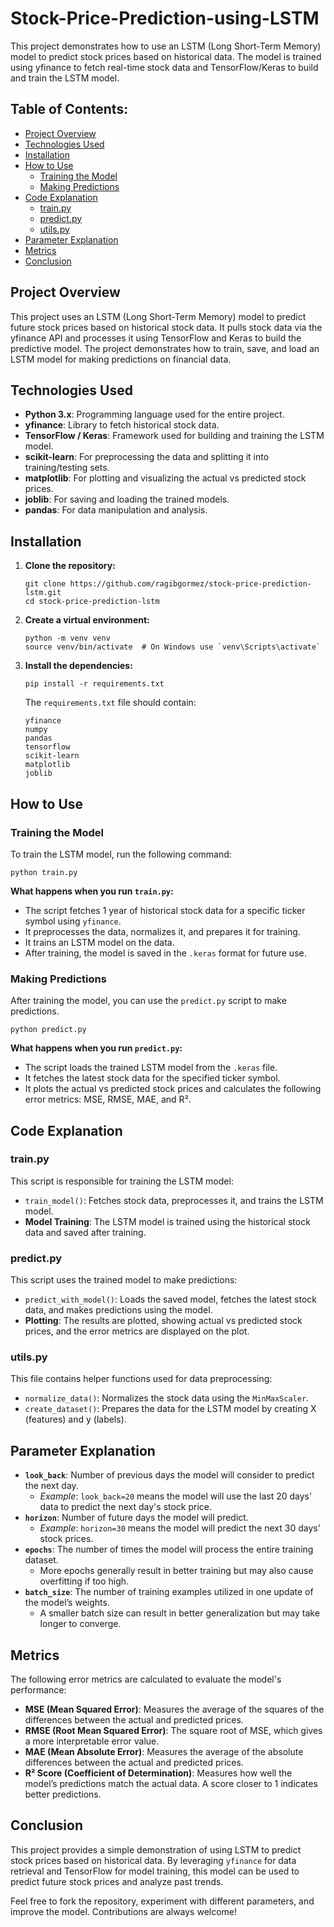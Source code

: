 # Stock-Price-Prediction-using-LSTM

This project demonstrates how to use an LSTM (Long Short-Term Memory) model to predict stock prices based on historical data. The model is trained using yfinance to fetch real-time stock data and TensorFlow/Keras to build and train the LSTM model.

## Table of Contents:
- [Project Overview](#project-overview)
- [Technologies Used](#technologies-used)
- [Installation](#installation)
- [How to Use](#how-to-use)
  - [Training the Model](#training-the-model)
  - [Making Predictions](#making-predictions)
- [Code Explanation](#code-explanation)
  - [train.py](#trainpy)
  - [predict.py](#predictpy)
  - [utils.py](#utilspy)
- [Parameter Explanation](#parameter-explanation)
- [Metrics](#metrics)
- [Conclusion](#conclusion)


## Project Overview
This project uses an LSTM (Long Short-Term Memory) model to predict future stock prices based on historical stock data. It pulls stock data via the yfinance API and processes it using TensorFlow and Keras to build the predictive model. The project demonstrates how to train, save, and load an LSTM model for making predictions on financial data.

## Technologies Used
- **Python 3.x**: Programming language used for the entire project.
- **yfinance**: Library to fetch historical stock data.
- **TensorFlow / Keras**: Framework used for building and training the LSTM model.
- **scikit-learn**: For preprocessing the data and splitting it into training/testing sets.
- **matplotlib**: For plotting and visualizing the actual vs predicted stock prices.
- **joblib**: For saving and loading the trained models.
- **pandas**: For data manipulation and analysis.

## Installation

1.  **Clone the repository:**

        git clone https://github.com/ragibgormez/stock-price-prediction-lstm.git
        cd stock-price-prediction-lstm

2.  **Create a virtual environment:**

        python -m venv venv
        source venv/bin/activate  # On Windows use `venv\Scripts\activate`

3.  **Install the dependencies:**

        pip install -r requirements.txt

    The `requirements.txt` file should contain:

        yfinance
        numpy
        pandas
        tensorflow
        scikit-learn
        matplotlib
        joblib

## How to Use

### Training the Model
To train the LSTM model, run the following command:

    python train.py

**What happens when you run `train.py`:**
- The script fetches 1 year of historical stock data for a specific ticker symbol using `yfinance`.
- It preprocesses the data, normalizes it, and prepares it for training.
- It trains an LSTM model on the data.
- After training, the model is saved in the `.keras` format for future use.

### Making Predictions
After training the model, you can use the `predict.py` script to make predictions.

    python predict.py

**What happens when you run `predict.py`:**
- The script loads the trained LSTM model from the `.keras` file.
- It fetches the latest stock data for the specified ticker symbol.
- It plots the actual vs predicted stock prices and calculates the following error metrics: MSE, RMSE, MAE, and R².

## Code Explanation

### train.py
This script is responsible for training the LSTM model:
- `train_model()`: Fetches stock data, preprocesses it, and trains the LSTM model.
- **Model Training**: The LSTM model is trained using the historical stock data and saved after training.

### predict.py
This script uses the trained model to make predictions:
- `predict_with_model()`: Loads the saved model, fetches the latest stock data, and makes predictions using the model.
- **Plotting**: The results are plotted, showing actual vs predicted stock prices, and the error metrics are displayed on the plot.

### utils.py
This file contains helper functions used for data preprocessing:
- `normalize_data()`: Normalizes the stock data using the `MinMaxScaler`.
- `create_dataset()`: Prepares the data for the LSTM model by creating X (features) and y (labels).

## Parameter Explanation
- **`look_back`**: Number of previous days the model will consider to predict the next day.
  - *Example*: `look_back=20` means the model will use the last 20 days' data to predict the next day's stock price.
- **`horizon`**: Number of future days the model will predict.
  - *Example*: `horizon=30` means the model will predict the next 30 days' stock prices.
- **`epochs`**: The number of times the model will process the entire training dataset.
  - More epochs generally result in better training but may also cause overfitting if too high.
- **`batch_size`**: The number of training examples utilized in one update of the model’s weights.
  - A smaller batch size can result in better generalization but may take longer to converge.

## Metrics
The following error metrics are calculated to evaluate the model's performance:
- **MSE (Mean Squared Error)**: Measures the average of the squares of the differences between the actual and predicted prices.
- **RMSE (Root Mean Squared Error)**: The square root of MSE, which gives a more interpretable error value.
- **MAE (Mean Absolute Error)**: Measures the average of the absolute differences between the actual and predicted prices.
- **R² Score (Coefficient of Determination)**: Measures how well the model’s predictions match the actual data. A score closer to 1 indicates better predictions.

## Conclusion
This project provides a simple demonstration of using LSTM to predict stock prices based on historical data. By leveraging `yfinance` for data retrieval and TensorFlow for model training, this model can be used to predict future stock prices and analyze past trends.

Feel free to fork the repository, experiment with different parameters, and improve the model. Contributions are always welcome!
